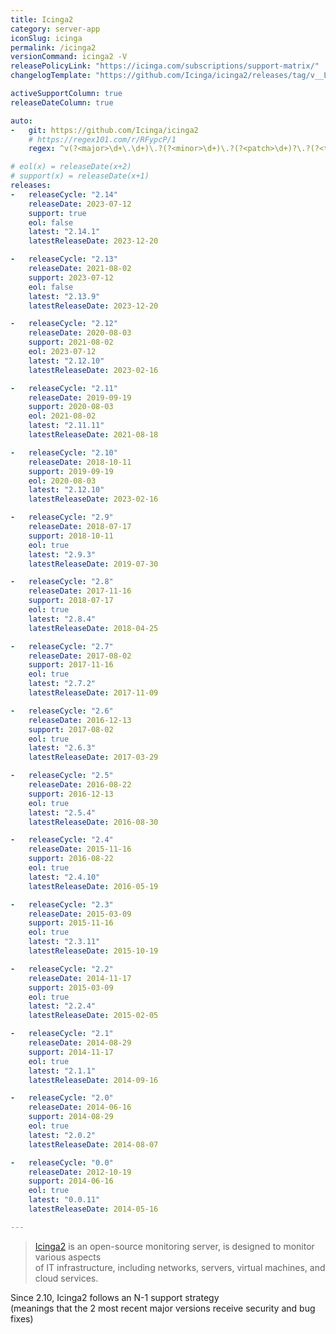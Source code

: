 ```yaml
---
title: Icinga2
category: server-app
iconSlug: icinga
permalink: /icinga2
versionCommand: icinga2 -V
releasePolicyLink: "https://icinga.com/subscriptions/support-matrix/"
changelogTemplate: "https://github.com/Icinga/icinga2/releases/tag/v__LATEST__/"

activeSupportColumn: true
releaseDateColumn: true

auto:
-   git: https://github.com/Icinga/icinga2
    # https://regex101.com/r/RFypcP/1
    regex: ^v(?<major>\d+\.\d+)\.?(?<minor>\d+)\.?(?<patch>\d+)?\.?(?<tiny>\d+)?$

# eol(x) = releaseDate(x+2)
# support(x) = releaseDate(x+1)
releases:
-   releaseCycle: "2.14"
    releaseDate: 2023-07-12
    support: true
    eol: false
    latest: "2.14.1"
    latestReleaseDate: 2023-12-20

-   releaseCycle: "2.13"
    releaseDate: 2021-08-02
    support: 2023-07-12
    eol: false
    latest: "2.13.9"
    latestReleaseDate: 2023-12-20

-   releaseCycle: "2.12"
    releaseDate: 2020-08-03
    support: 2021-08-02
    eol: 2023-07-12
    latest: "2.12.10"
    latestReleaseDate: 2023-02-16

-   releaseCycle: "2.11"
    releaseDate: 2019-09-19
    support: 2020-08-03
    eol: 2021-08-02
    latest: "2.11.11"
    latestReleaseDate: 2021-08-18

-   releaseCycle: "2.10"
    releaseDate: 2018-10-11
    support: 2019-09-19
    eol: 2020-08-03
    latest: "2.12.10"
    latestReleaseDate: 2023-02-16

-   releaseCycle: "2.9"
    releaseDate: 2018-07-17
    support: 2018-10-11
    eol: true
    latest: "2.9.3"
    latestReleaseDate: 2019-07-30

-   releaseCycle: "2.8"
    releaseDate: 2017-11-16
    support: 2018-07-17
    eol: true
    latest: "2.8.4"
    latestReleaseDate: 2018-04-25

-   releaseCycle: "2.7"
    releaseDate: 2017-08-02
    support: 2017-11-16
    eol: true
    latest: "2.7.2"
    latestReleaseDate: 2017-11-09

-   releaseCycle: "2.6"
    releaseDate: 2016-12-13
    support: 2017-08-02
    eol: true
    latest: "2.6.3"
    latestReleaseDate: 2017-03-29

-   releaseCycle: "2.5"
    releaseDate: 2016-08-22
    support: 2016-12-13
    eol: true
    latest: "2.5.4"
    latestReleaseDate: 2016-08-30

-   releaseCycle: "2.4"
    releaseDate: 2015-11-16
    support: 2016-08-22
    eol: true
    latest: "2.4.10"
    latestReleaseDate: 2016-05-19

-   releaseCycle: "2.3"
    releaseDate: 2015-03-09
    support: 2015-11-16
    eol: true
    latest: "2.3.11"
    latestReleaseDate: 2015-10-19

-   releaseCycle: "2.2"
    releaseDate: 2014-11-17
    support: 2015-03-09
    eol: true
    latest: "2.2.4"
    latestReleaseDate: 2015-02-05

-   releaseCycle: "2.1"
    releaseDate: 2014-08-29
    support: 2014-11-17
    eol: true
    latest: "2.1.1"
    latestReleaseDate: 2014-09-16

-   releaseCycle: "2.0"
    releaseDate: 2014-06-16
    support: 2014-08-29
    eol: true
    latest: "2.0.2"
    latestReleaseDate: 2014-08-07

-   releaseCycle: "0.0"
    releaseDate: 2012-10-19
    support: 2014-06-16
    eol: true
    latest: "0.0.11"
    latestReleaseDate: 2014-05-16

---
```


> [Icinga2](https://icinga.com/docs/icinga-2/latest/doc/01-about/) is an open-source monitoring server, is designed to monitor various aspects  
> of IT infrastructure, including networks, servers, virtual machines, and cloud services.

Since 2.10, Icinga2 follows an N-1 support strategy  
(meanings that the 2 most recent major versions receive security and bug fixes)  
